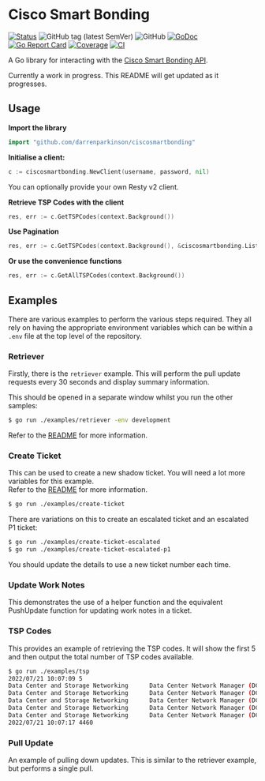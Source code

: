 # Cisco Smart Bonding

[![Status](https://img.shields.io/badge/status-wip-yellow)](https://github.com/darrenparkinson/ciscosmartbonding) ![GitHub tag (latest SemVer)](https://img.shields.io/github/v/tag/darrenparkinson/ciscosmartbonding) ![GitHub](https://img.shields.io/github/license/darrenparkinson/ciscosmartbonding?color=brightgreen) [![GoDoc](https://pkg.go.dev/badge/darrenparkinson/ciscosmartbonding)](https://pkg.go.dev/github.com/darrenparkinson/ciscosmartbonding) [![Go Report Card](https://goreportcard.com/badge/github.com/darrenparkinson/ciscosmartbonding)](https://goreportcard.com/report/github.com/darrenparkinson/ciscosmartbonding) [![Coverage](https://codecov.io/gh/darrenparkinson/ciscosmartbonding/branch/main/graphs/badge.svg?branch=main)](https://codecov.io/gh/darrenparkinson/ciscosmartbonding) [![CI](https://github.com/darrenparkinson/ciscosmartbonding/workflows/CI/badge.svg)](https://github.com/darrenparkinson/ciscosmartbonding/actions?query=workflow%3CI)

A Go library for interacting with the [Cisco Smart Bonding API](https://cisco-test.solvedirect.com/ws/).

Currently a work in progress.  This README will get updated as it progresses.

## Usage

**Import the library**

```go
import "github.com/darrenparkinson/ciscosmartbonding"
```

**Initialise a client:**

```go
c := ciscosmartbonding.NewClient(username, password, nil)
```

You can optionally provide your own Resty v2 client.

**Retrieve TSP Codes with the client**

```go
res, err := c.GetTSPCodes(context.Background())
```

**Use Pagination**

```go
res, err := c.GetTSPCodes(context.Background(), &ciscosmartbonding.ListParams{Limit: ciscosmartbonding.Int64(5000)})
```

**Or use the convenience functions**

```go
res, err := c.GetAllTSPCodes(context.Background())
```

## Examples

There are various examples to perform the various steps required. They all rely on having the 
appropriate environment variables which can be within a `.env` file at the top level of the repository.

### Retriever

Firstly, there is the `retriever` example.  This will perform the pull update requests every 30 seconds 
and display summary information. 

This should be opened in a separate window whilst you run the other samples:

```sh
$ go run ./examples/retriever -env development
```

Refer to the [README](examples/retriever/README.md) for more information.

### Create Ticket

This can be used to create a new shadow ticket.  You will need a lot more variables for this example.  
Refer to the [README](examples/retriever/README.md) for more information.

```sh
$ go run ./examples/create-ticket
```

There are variations on this to create an escalated ticket and an escalated P1 ticket:

```sh
$ go run ./examples/create-ticket-escalated
$ go run ./examples/create-ticket-escalated-p1
```

You should update the details to use a new ticket number each time.

### Update Work Notes

This demonstrates the use of a helper function and the equivalent PushUpdate function for updating work notes in a ticket.

### TSP Codes

This provides an example of retrieving the TSP codes. It will show the first 5 and then output the total number
of TSP codes available.

```sh
$ go run ./examples/tsp
2022/07/21 10:07:09 5
Data Center and Storage Networking      Data Center Network Manager (DCNM)      Specializations Certifications
Data Center and Storage Networking      Data Center Network Manager (DCNM)      Subscription Management / Billing
Data Center and Storage Networking      Data Center Network Manager (DCNM)      Software Failure
Data Center and Storage Networking      Data Center Network Manager (DCNM)      Software Selection/Download Assistance
Data Center and Storage Networking      Data Center Network Manager (DCNM)      Portal Performance
2022/07/21 10:07:17 4460
```

### Pull Update

An example of pulling down updates.  This is similar to the retriever example, but performs a single pull.